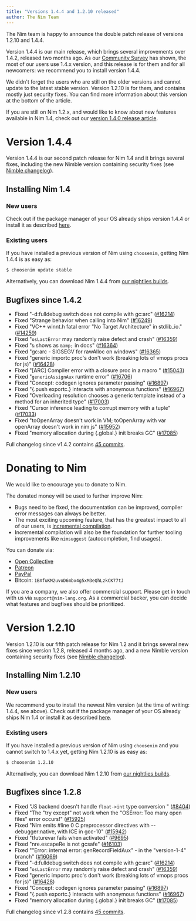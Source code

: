 ```yaml
---
title: "Versions 1.4.4 and 1.2.10 released"
author: The Nim Team
---
```


The Nim team is happy to announce the double patch release of versions 1.2.10 and 1.4.4.

Version 1.4.4 is our main release, which brings several improvements over
1.4.2, released two months ago.
As our [Community Survey](https://nim-lang.org/blog/2021/01/20/community-survey-results-2020.html)
has shown, the most of our users use 1.4.x version, and this release is for them
and for all newcomers: we recommend you to install version 1.4.4.

We didn't forget the users who are still on the older versions and cannot
update to the latest stable version.
Version 1.2.10 is for them, and contains mostly just security fixes.
You can find more information about this version at the bottom of the article.

If you are still on Nim 1.2.x, and would like to know about new features
available in Nim 1.4, check out our
[version 1.4.0 release article](https://nim-lang.org/blog/2020/10/16/version-140-released.html).



# Version 1.4.4

Version 1.4.4 is our second patch release for Nim 1.4 and it brings several fixes,
including the new Nimble version containing security fixes (see
[Nimble changelog](https://github.com/nim-lang/nimble/blob/master/changelog.markdown#nimble-changelog)).


## Installing Nim 1.4

### New users

Check out if the package manager of your OS already ships version 1.4.4 or
install it as described [here](https://nim-lang.org/install.html).


### Existing users

If you have installed a previous version of Nim using `choosenim`,
getting Nim 1.4.4 is as easy as:

```bash
$ choosenim update stable
```

Alternatively, you can download Nim 1.4.4 from
[our nightlies builds](https://github.com/nim-lang/nightlies/releases/tag/2021-02-23-version-1-4-2ff517462bf8609b30e6134c96658aa7912b628a).



## Bugfixes since 1.4.2

- Fixed "-d:fulldebug switch does not compile with gc:arc"
  ([#16214](https://github.com/nim-lang/Nim/issues/16214))
- Fixed "Strange behavior when calling into Nim"
  ([#16249](https://github.com/nim-lang/Nim/issues/16249))
- Fixed "VC++ winnt.h fatal error "No Target Architecture" in stdlib_io."
  ([#14259](https://github.com/nim-lang/Nim/issues/14259))
- Fixed "`osLastError` may randomly raise defect and crash"
  ([#16359](https://github.com/nim-lang/Nim/issues/16359))
- Fixed "`&` shows as `&amp;` in docs"
  ([#16364](https://github.com/nim-lang/Nim/issues/16364))
- Fixed "gc:arc - SIGSEGV for rawAlloc on windows"
  ([#16365](https://github.com/nim-lang/Nim/issues/16365))
- Fixed "generic importc proc's don't work (breaking lots of vmops procs for js)"
  ([#16428](https://github.com/nim-lang/Nim/issues/16428))
- Fixed "[ARC] Compiler error with a closure proc in a macro "
  ([#15043](https://github.com/nim-lang/Nim/issues/15043))
- Fixed "`genericAssignAux` runtime error"
  ([#16706](https://github.com/nim-lang/Nim/issues/16706))
- Fixed "Concept: codegen ignores parameter passing"
  ([#16897](https://github.com/nim-lang/Nim/issues/16897))
- Fixed "{.push exportc.} interacts with anonymous functions"
  ([#16967](https://github.com/nim-lang/Nim/issues/16967))
- Fixed "Overloading resolution chooses a generic template instead of a method for an inherited type"
  ([#17003](https://github.com/nim-lang/Nim/issues/17003))
- Fixed "Cursor inference leading to corrupt memory with a tuple"
  ([#17033](https://github.com/nim-lang/Nim/issues/17033))
- Fixed "toOpenArray doesn't work in VM; toOpenArray with var openArray doesn't work in nim js"
  ([#15952](https://github.com/nim-lang/Nim/issues/15952))
- Fixed "memory allocation during {.global.} init breaks GC"
  ([#17085](https://github.com/nim-lang/Nim/issues/17085))

Full changelog since v1.4.2 contains [45 commits](https://github.com/nim-lang/Nim/compare/v1.4.2...v1.4.4).




# Donating to Nim

We would like to encourage you to donate to Nim.

The donated money will be used to further improve Nim:
- Bugs need to be fixed, the documentation can be improved, compiler error
  messages can always be better.
- The most exciting upcoming feature, that has the greatest impact to all
  of our users, is [incremental compilation](https://github.com/nim-lang/RFCs/issues/46).
- Incremental compilation will also be the foundation for further tooling
  improvements like `nimsuggest` (autocompletion, find usages).


You can donate via:

* [Open Collective](https://opencollective.com/nim)
* [Patreon](https://www.patreon.com/araq)
* [PayPal](https://www.paypal.com/donate/?cmd=_s-xclick&hosted_button_id=FLWX5V2PMAXAU)
* Bitcoin: `1BXfuKM2uvoD6mbx4g5xM3eQhLzkCK77tJ`

If you are a company, we also offer commercial support.
Please get in touch with us via `support@nim-lang.org`.
As a commercial backer, you can decide what features and bugfixes should
be prioritized.






# Version 1.2.10

Version 1.2.10 is our fifth patch release for Nim 1.2 and it brings several new
fixes since version 1.2.8, released 4 months ago, and a new Nimble version containing
security fixes (see
[Nimble changelog](https://github.com/nim-lang/nimble/blob/master/changelog.markdown#nimble-changelog)).


## Installing Nim 1.2.10

### New users

We recommend you to install the newest Nim version (at the time of writing: 1.4.4, see above).
Check out if the package manager of your OS already ships Nim 1.4 or
install it as described [here](https://nim-lang.org/install.html).


### Existing users

If you have installed a previous version of Nim using `choosenim` and you
cannot switch to 1.4.x yet, getting Nim 1.2.10 is as easy as:

```bash
$ choosenim 1.2.10
```

Alternatively, you can download Nim 1.2.10 from
[our nightlies builds](https://github.com/nim-lang/nightlies/releases/tag/2021-02-23-version-1-2-ebc114c5266582dcaf5e323e0ec3d2b2a9f17063).



## Bugfixes since 1.2.8

- Fixed "JS backend doesn't handle `float->int` type conversion "
  ([#8404](https://github.com/nim-lang/Nim/issues/8404))
- Fixed "The "try except" not work when the "OSError: Too many open files" error occurs!"
  ([#15925](https://github.com/nim-lang/Nim/issues/15925))
- Fixed "Nim emits #line 0 C preprocessor directives with --debugger:native, with ICE in gcc-10"
  ([#15942](https://github.com/nim-lang/Nim/issues/15942))
- Fixed "tfuturevar fails when activated"
  ([#9695](https://github.com/nim-lang/Nim/issues/9695))
- Fixed "nre.escapeRe is not gcsafe"
  ([#16103](https://github.com/nim-lang/Nim/issues/16103))
- Fixed ""Error: internal error: genRecordFieldAux" - in the "version-1-4" branch"
  ([#16069](https://github.com/nim-lang/Nim/issues/16069))
- Fixed "-d:fulldebug switch does not compile with gc:arc"
  ([#16214](https://github.com/nim-lang/Nim/issues/16214))
- Fixed "`osLastError` may randomly raise defect and crash"
  ([#16359](https://github.com/nim-lang/Nim/issues/16359))
- Fixed "generic importc proc's don't work (breaking lots of vmops procs for js)"
  ([#16428](https://github.com/nim-lang/Nim/issues/16428))
- Fixed "Concept: codegen ignores parameter passing"
  ([#16897](https://github.com/nim-lang/Nim/issues/16897))
- Fixed "{.push exportc.} interacts with anonymous functions"
  ([#16967](https://github.com/nim-lang/Nim/issues/16967))
- Fixed "memory allocation during {.global.} init breaks GC"
  ([#17085](https://github.com/nim-lang/Nim/issues/17085))

Full changelog since v1.2.8 contains [45 commits](https://github.com/nim-lang/Nim/compare/v1.2.8...v1.2.10).
